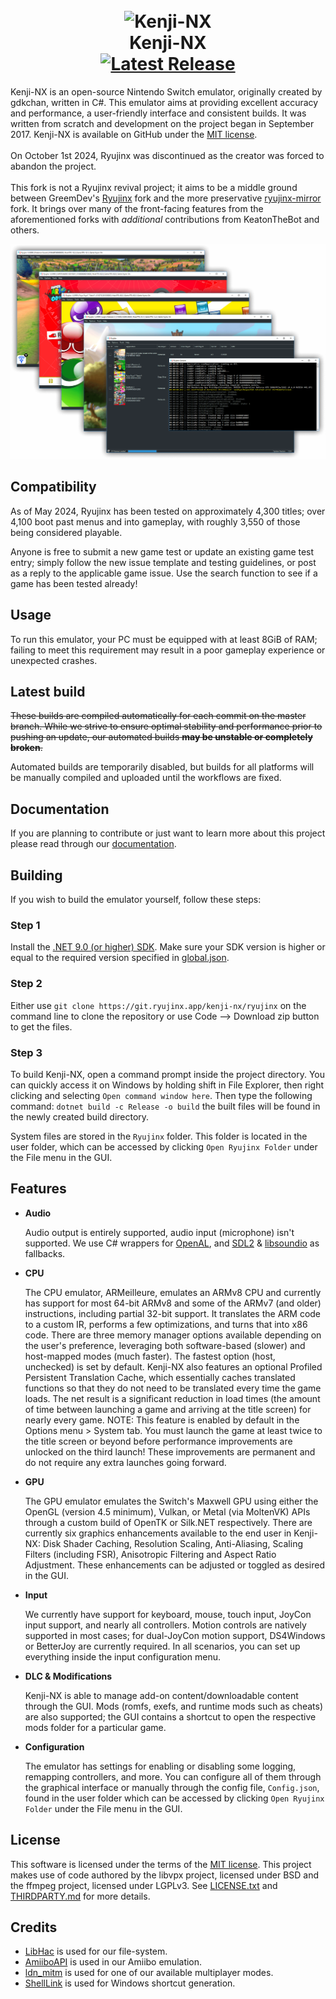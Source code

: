 <h1 align="center">
  <br>
  <img src="https://git.ryujinx.app/kenji-nx/ryujinx/-/raw/master/distribution/misc/Logo.png" alt="Kenji-NX">
  <br>
  <b>Kenji-NX</b>
  <br>
    <a href="https://github.com/Kenji-NX/Android-Releases/releases/latest">
        <img src="https://img.shields.io/github/v/release/Kenji-NX/Android-Releases"
            alt="Latest Release">
    </a>
</h1>

<p>
  Kenji-NX is an open-source Nintendo Switch emulator, originally created by gdkchan, written in C#.
  This emulator aims at providing excellent accuracy and performance, a user-friendly interface and consistent builds.
  It was written from scratch and development on the project began in September 2017.
  Kenji-NX is available on GitHub under the <a href="https://git.ryujinx.app/kenji-nx/ryujinx/-/raw/master/LICENSE.txt" target="_blank">MIT license</a>.
  <br><br>
  On October 1st 2024, Ryujinx was discontinued as the creator was forced to abandon the project.
  <br><br>
  This fork is not a Ryujinx revival project; it aims to be a middle ground between GreemDev's <a href="https://git.ryujinx.app/ryubing/ryujinx">Ryujinx</a> fork and the more preservative <a href="https://git.ryujinx.app/archive/ryujinx-mirror">ryujinx-mirror</a> fork.
  It brings over many of the front-facing features from the aforementioned forks with <i>additional</i> contributions from KeatonTheBot and others.
  <br>
</p>

<p>
  <img src="docs/shell.png">
</p>

## Compatibility

As of May 2024, Ryujinx has been tested on approximately 4,300 titles;
over 4,100 boot past menus and into gameplay, with roughly 3,550 of those being considered playable.

Anyone is free to submit a new game test or update an existing game test entry;
simply follow the new issue template and testing guidelines, or post as a reply to the applicable game issue.
Use the search function to see if a game has been tested already!

## Usage

To run this emulator, your PC must be equipped with at least 8GiB of RAM;
failing to meet this requirement may result in a poor gameplay experience or unexpected crashes.

## Latest build

<s>These builds are compiled automatically for each commit on the master branch.
While we strive to ensure optimal stability and performance prior to pushing an update, our automated builds **may be unstable or completely broken**.</s>

Automated builds are temporarily disabled, but builds for all platforms will be manually compiled and uploaded until the workflows are fixed.

## Documentation

If you are planning to contribute or just want to learn more about this project please read through our [documentation](docs/README.md).

## Building

If you wish to build the emulator yourself, follow these steps:

### Step 1

Install the [.NET 9.0 (or higher) SDK](https://dotnet.microsoft.com/download/dotnet/9.0).
Make sure your SDK version is higher or equal to the required version specified in [global.json](global.json).

### Step 2

Either use `git clone https://git.ryujinx.app/kenji-nx/ryujinx` on the command line to clone the repository or use Code --> Download zip button to get the files.

### Step 3

To build Kenji-NX, open a command prompt inside the project directory.
You can quickly access it on Windows by holding shift in File Explorer, then right clicking and selecting `Open command window here`.
Then type the following command: `dotnet build -c Release -o build`
the built files will be found in the newly created build directory.

System files are stored in the `Ryujinx` folder.
This folder is located in the user folder, which can be accessed by clicking `Open Ryujinx Folder` under the File menu in the GUI.

## Features

- **Audio**

  Audio output is entirely supported, audio input (microphone) isn't supported.
  We use C# wrappers for [OpenAL](https://openal-soft.org/), and [SDL2](https://www.libsdl.org/) & [libsoundio](http://libsound.io/) as fallbacks.

- **CPU**

  The CPU emulator, ARMeilleure, emulates an ARMv8 CPU and currently has support for most 64-bit ARMv8 and some of the ARMv7 (and older) instructions, including partial 32-bit support.
  It translates the ARM code to a custom IR, performs a few optimizations, and turns that into x86 code.
  There are three memory manager options available depending on the user's preference, leveraging both software-based (slower) and host-mapped modes (much faster).
  The fastest option (host, unchecked) is set by default.
  Kenji-NX also features an optional Profiled Persistent Translation Cache, which essentially caches translated functions so that they do not need to be translated every time the game loads.
  The net result is a significant reduction in load times (the amount of time between launching a game and arriving at the title screen) for nearly every game.
  NOTE: This feature is enabled by default in the Options menu > System tab.
  You must launch the game at least twice to the title screen or beyond before performance improvements are unlocked on the third launch!
  These improvements are permanent and do not require any extra launches going forward.

- **GPU**

  The GPU emulator emulates the Switch's Maxwell GPU using either the OpenGL (version 4.5 minimum), Vulkan, or Metal (via MoltenVK) APIs through a custom build of OpenTK or Silk.NET respectively.
  There are currently six graphics enhancements available to the end user in Kenji-NX: Disk Shader Caching, Resolution Scaling, Anti-Aliasing, Scaling Filters (including FSR), Anisotropic Filtering and Aspect Ratio Adjustment.
  These enhancements can be adjusted or toggled as desired in the GUI.

- **Input**

  We currently have support for keyboard, mouse, touch input, JoyCon input support, and nearly all controllers.
  Motion controls are natively supported in most cases; for dual-JoyCon motion support, DS4Windows or BetterJoy are currently required.
  In all scenarios, you can set up everything inside the input configuration menu.

- **DLC & Modifications**

  Kenji-NX is able to manage add-on content/downloadable content through the GUI.
  Mods (romfs, exefs, and runtime mods such as cheats) are also supported;
  the GUI contains a shortcut to open the respective mods folder for a particular game.

- **Configuration**

  The emulator has settings for enabling or disabling some logging, remapping controllers, and more.
  You can configure all of them through the graphical interface or manually through the config file, `Config.json`, found in the user folder which can be accessed by clicking `Open Ryujinx Folder` under the File menu in the GUI.

## License

This software is licensed under the terms of the [MIT license](LICENSE.txt).
This project makes use of code authored by the libvpx project, licensed under BSD and the ffmpeg project, licensed under LGPLv3.
See [LICENSE.txt](LICENSE.txt) and [THIRDPARTY.md](distribution/legal/THIRDPARTY.md) for more details.

## Credits

- [LibHac](https://github.com/Thealexbarney/LibHac) is used for our file-system.
- [AmiiboAPI](https://www.amiiboapi.com) is used in our Amiibo emulation.
- [ldn_mitm](https://github.com/spacemeowx2/ldn_mitm) is used for one of our available multiplayer modes.
- [ShellLink](https://github.com/securifybv/ShellLink) is used for Windows shortcut generation.
